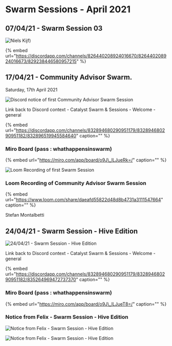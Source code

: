 # Swarm Sessions - April 2021

## 07/04/21 - Swarm Session 03

![Niels Kijf\)](https://user-images.githubusercontent.com/25156451/123980696-a6782180-d9b9-11eb-8a84-c9c5d8e748ce.png)

{% embed url="https://discordapp.com/channels/826440208924016670/826440208924016673/829238446580957215" %}



## 17/04/21 - Community Advisor Swarm.

Saturday, 17th April 2021

![Discord notice of first Community Advisor Swarm Session](https://user-images.githubusercontent.com/25156451/123556093-45660900-d781-11eb-8071-875f163170b7.png)

Link back to Discord context - Catalyst Swarm & Sessions - Welcome - general

{% embed url="https://discordapp.com/channels/832894680290951179/832894680290951182/832896519945584640" caption="" %}

### Miro Board \(pass : whathappensinswarm\)

{% embed url="https://miro.com/app/board/o9J\_lLJueRk=/" caption="" %}

![Loom Recording of first Swarm Session](https://user-images.githubusercontent.com/25156451/123557249-c1634f80-d787-11eb-91d4-5819e4f660d7.png)

### Loom Recording of Community Advisor Swarm Session

{% embed url="https://www.loom.com/share/daeafd55822d48d8b4731a3111547664" caption="" %}

Stefan Montalbetti

## 24/04/21 - Swarm Session - Hive Edition

![24/04/21 - Swarm Session - Hive Edition](https://user-images.githubusercontent.com/25156451/123557604-bdd0c800-d789-11eb-923d-05a714227676.png)

Link back to Discord context - Catalyst Swarm & Sessions - Welcome - general

{% embed url="https://discordapp.com/channels/832894680290951179/832894680290951182/835264969472737370" caption="" %}

### Miro Board \(pass : whathappensinswarm\)

{% embed url="https://miro.com/app/board/o9J\_lLJueT8=/" caption="" %}

### Notice from Felix - Swarm Session - Hive Edition

![Notice from Felix - Swarm Session - Hive Edition](https://user-images.githubusercontent.com/25156451/123557769-be1d9300-d78a-11eb-9f9d-544182cce370.png)

![Notice from Felix - Swarm Session - Hive Edition](https://user-images.githubusercontent.com/25156451/123557777-c544a100-d78a-11eb-9a45-bb3f0cf4c9db.png)

